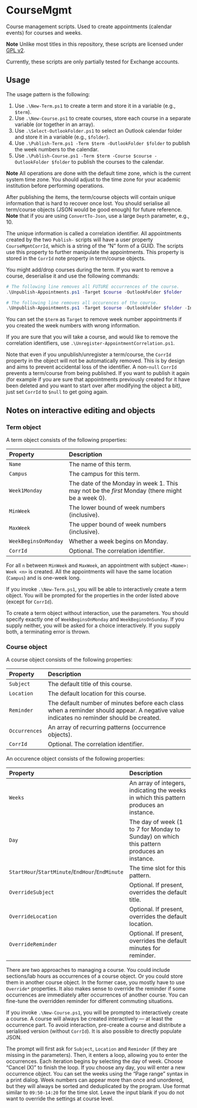 # CourseMgmt

Course management scripts. Used to create appointments (calendar events) for courses and weeks.

**Note** Unlike most titles in this repository, these scripts are licensed under [GPL v2](LICENSE.md).

Currently, these scripts are only partially tested for Exchange accounts.

## Usage

The usage pattern is the following:

1. Use `.\New-Term.ps1` to create a term and store it in a variable (e.g., `$term`).
2. Use `.\New-Course.ps1` to create courses, store each course in a separate variable (or together in an array).
3. Use `.\Select-OutlookFolder.ps1` to select an Outlook calendar folder and store it in a variable (e.g., `$folder`).
4. Use `.\Publish-Term.ps1 -Term $term -OutlookFolder $folder` to publish the week numbers to the calendar.
5. Use `.\Publish-Course.ps1 -Term $term -Course $course -OutlookFolder $folder` to publish the courses to the calendar.

**Note** All operations are done with the default time zone, which is the current system time zone. You should adjust to the time zone for your academic institution before performing operations.

After publishing the items, the term/course objects will contain unique information that is hard to recover once lost. You should serialise all term/course objects (JSON would be good enough) for future reference. **Note** that if you are using `ConvertTo-Json`, use a large `Depth` parameter, e.g., 10.

The unique information is called a correlation identifier. All appointments created by the two `Publish-` scripts will have a user property `CourseMgmtCorrId`, which is a string of the “N” form of a GUID. The scripts use this property to further manipulate the appointments. This property is stored in the `CorrId` note property in term/course objects.

You might add/drop courses during the term. If you want to remove a course, deserialise it and use the following commands:

```PowerShell
# The following line removes all FUTURE occurrences of the course.
.\Unpublish-Appointments.ps1 -Target $course -OutlookFolder $folder

# The following line removes all occurences of the course.
.\Unpublish-Appointments.ps1 -Target $course -OutlookFolder $folder -IncludePast
```

You can set the `$term` as `Target` to remove week number appointments if you created the week numbers with wrong information.

If you are sure that you will take a course, and would like to remove the correlation identifiers, use `.\Unregister-AppointmentCorrelation.ps1`.

Note that even if you unpublish/unregister a term/course, the `CorrId` property in the object will not be automatically removed. This is by design and aims to prevent accidental loss of the identifier. A non-`null` `CorrId` prevents a term/course from being published. If you want to publish it again (for example if you are sure that appointments previously created for it have been deleted and you want to start over after modifying the object a bit), just set `CorrId` to `$null` to get going again.

## Notes on interactive editing and objects

### Term object

A term object consists of the following properties:

| Property | Description |
| :------- | :---------- |
| `Name` | The name of this term. |
| `Campus` | The campus for this term. |
| `Week1Monday` | The date of the Monday in week 1. This may not be the *first* Monday (there might be a week 0). |
| `MinWeek` | The lower bound of week numbers (inclusive). |
| `MaxWeek` | The upper bound of week numbers (inclusive). |
| `WeekBeginsOnMonday` | Whether a week begins on Monday. |
| `CorrId` | Optional. The correlation identifier. |

For all `n` between `MinWeek` and `MaxWeek`, an appointment with subject `<Name>: Week <n>` is created. All the appointments will have the same location (`Campus`) and is one-week long.

If you invoke `.\New-Term.ps1`, you will be able to interactively create a term object. You will be prompted for the properties in the order listed above (except for `CorrId`).

To create a term object without interaction, use the parameters. You should specify exactly one of `WeekBeginsOnMonday` and `WeekBeginsOnSunday`. If you supply neither, you will be asked for a choice interactively. If you supply both, a terminating error is thrown.

### Course object

A course object consists of the following properties:

| Property | Description |
| :------- | :---------- |
| `Subject` | The default title of this course. |
| `Location` | The default location for this course. |
| `Reminder` | The default number of minutes before each class when a reminder should appear. A negative value indicates no reminder should be created. |
| `Occurrences` | An array of recurring patterns (occurrence objects). |
| `CorrId` | Optional. The correlation identifier. |

An occurence object consists of the following properties:

| Property | Description |
| :------- | :---------- |
| `Weeks` | An array of integers, indicating the weeks in which this pattern produces an instance. |
| `Day` | The day of week (1 to 7 for Monday to Sunday) on which this pattern produces an instance. |
| `StartHour`/`StartMinute`/`EndHour`/`EndMinute` | The time slot for this pattern. |
| `OverrideSubject` | Optional. If present, overrides the default title. |
| `OverrideLocation` | Optional. If present, overrides the default location. |
| `OverrideReminder` | Optional. If present, overrides the default minutes for reminder. |

There are two approaches to managing a course. You could include sections/lab hours as occurrences of a course object. Or you could store them in another course object. In the former case, you mostly have to use `Override*` properties. It also makes sense to override the reminder if some occurrences are immediately after occurrences of another course. You can fine-tune the overridden reminder for different commuting situations.

If you invoke `.\New-Course.ps1`, you will be prompted to interactively create a course. A course will always be created interactively — at least the occurrence part. To avoid interaction, pre-create a course and distribute a serialised version (without `CorrId`). It is also possible to directly populate JSON.

The prompt will first ask for `Subject`, `Location` and `Reminder` (if they are missing in the parameters). Then, it enters a loop, allowing you to enter the occurrences. Each iteration begins by selecting the day of week. Choose “Cancel (X)” to finish the loop. If you choose any day, you will enter a new occurrence object. You can set the weeks using the “Page range” syntax in a print dialog. Week numbers can appear more than once and unordered, but they will always be sorted and deduplicated by the program. Use format similar to `09:50-14:20` for the time slot. Leave the input blank if you do not want to override the settings at course level.
